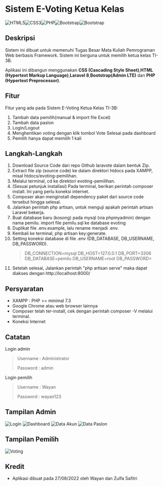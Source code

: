 # Sistem E-Voting Ketua Kelas

<img alt="HTML5" src="https://img.shields.io/badge/html5%20-%23E34F26.svg?&style=for-the-badge&logo=html5&logoColor=white"><img alt="CSS3" src="https://img.shields.io/badge/css3%20-%231572B6.svg?&style=for-the-badge&logo=css3&logoColor=white"><img alt="PHP" src="https://img.shields.io/badge/php-%23777BB4.svg?&style=for-the-badge&logo=php&logoColor=white"><img alt="Bootstrap" src="https://img.shields.io/badge/Bootstrap-563D7C?style=for-the-badge&logo=bootstrap&logoColor=white"><img alt="Bootstrap" src="https://img.shields.io/badge/Laravel-FF2D20?style=for-the-badge&logo=laravel&logoColor=white">

## Deskripsi

Sistem ini dibuat untuk memenuhi Tugas Besar Mata Kuliah Pemrograman Web berbasis Framework. Sistem ini berguna untuk memilih ketua kelas TI-3B.

Aplikasi ini dibangun menggunakan **CSS (Cascading Style Sheet)**,**HTML (Hypertext Markup Language)**,**Laravel 8**,**Bootstrap(Admin LTE)** dan **PHP (Hypertext Preprocessor)**.

## Fitur

Fitur yang ada pada Sistem E-Voting Ketua Kelas TI-3B:

1. Tambah data pemilih(manual & import file Excel)
2. Tambah data paslon
3. Login/Logout
4. Menghentikan voting dengan klik tombol Vote Selesai pada dashboard
5. Pemilih hanya dapat memilih 1 kali

## Langkah-Langkah

1. Download Source Code dari repo Github laravote dalam bentuk Zip.
2. Extract file zip (source code) ke dalam direktori htdocs pada XAMPP, misal htdocs/evoting-pemilihan.
3. Melalui terminal, cd ke direktori evoting-pemilihan.
4. (Sesuai petunjuk installasi) Pada terminal, berikan perintah composer install. Ini yang perlu koneksi internet.
5. Composer akan menginstall dependency paket dari source code tersebut hingga selesai.
6. Jalankan perintah php artisan, untuk menguji apakah perintah artisan Laravel bekerja.
7. Buat database baru (kosong) pada mysql (via phpmyadmin) dengan nama pemilu. import file pemilu.sql ke database evoting
8. Duplikat file .env.example, lalu rename menjadi .env.
9. Kembali ke terminal, php artisan key:generate.
10. Setting koneksi database di file .env (DB_DATABASE, DB_USERNAME, DB_PASSWORD).
    > DB_CONNECTION=mysql 
    > DB_HOST=127.0.0.1 
    > DB_PORT=3306 
    > DB_DATABASE=pemilu 
    > DB_USERNAME=root 
    > DB_PASSWORD= 
11. Setelah selesai, Jalankan perintah "php artisan serve" maka dapat diakses dengan http://localhost:8000/

## Persyaratan

-   XAMPP : PHP >= minimal 7.3
-   Google Chrome atau web browser lainnya
-   Composer telah ter-install, cek dengan perintah composer -V melalui terminal.
-   Koneksi Internet

## Catatan

Login admin

> Username : Administrator
> 
> Password : admin

Login pemilih

> Username : Wayan
> 
> Password : wayan123

## Tampilan Admin
![Login](https://user-images.githubusercontent.com/113874200/211324522-7e08a59b-cc39-4b96-956e-8a51a8b4e5cb.png)
![Dashboard](https://user-images.githubusercontent.com/113874200/211324578-ecb66f88-b6ea-4def-83f1-34854c9f0274.png)
![Data Akun](https://user-images.githubusercontent.com/113874200/211324603-ed372203-b472-484e-87ff-2fe52c69ce9b.png)
![Data Paslon](https://user-images.githubusercontent.com/113874200/211324625-1169c51f-9440-4188-8a41-6c90e4d258ad.png)

## Tampilan Pemilih
![Voting](https://user-images.githubusercontent.com/113874200/211324685-b26e06de-d9f5-4d02-aa82-02de856b2a2e.png)


## Kredit

-   Aplikasi dibuat pada 27/08/2022 oleh Wayan dan Zulfa Safitri
